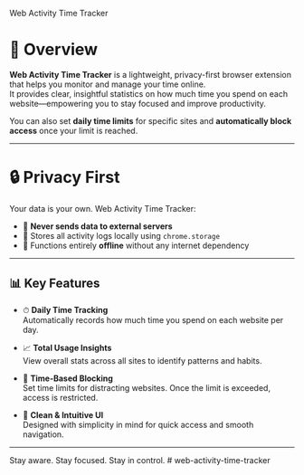  Web Activity Time Tracker

# 🧠 Overview

**Web Activity Time Tracker** is a lightweight, privacy-first browser extension that helps you monitor and manage your time online.  
It provides clear, insightful statistics on how much time you spend on each website—empowering you to stay focused and improve productivity.

You can also set **daily time limits** for specific sites and **automatically block access** once your limit is reached.

---

# 🔒 Privacy First

Your data is your own. Web Activity Time Tracker:

- 🚫 **Never sends data to external servers**
- 💾 Stores all activity logs locally using `chrome.storage`
- 📴 Functions entirely **offline** without any internet dependency

---

## 📊 Key Features

- ⏱ **Daily Time Tracking**  
  Automatically records how much time you spend on each website per day.

- 📈 **Total Usage Insights**  
  View overall stats across all sites to identify patterns and habits.

- 🔐 **Time-Based Blocking**  
  Set time limits for distracting websites. Once the limit is exceeded, access is restricted.

- 🧼 **Clean & Intuitive UI**  
  Designed with simplicity in mind for quick access and smooth navigation.

---

Stay aware. Stay focused. Stay in control.
#   w e b - a c t i v i t y - t i m e - t r a c k e r 
 
 
